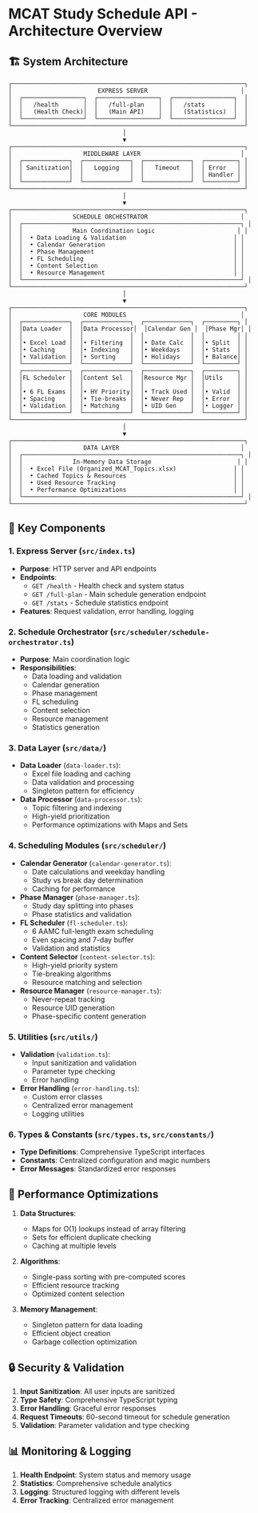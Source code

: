 # MCAT Study Schedule API - Architecture Overview

## 🏗️ System Architecture

```
┌─────────────────────────────────────────────────────────────────┐
│                        EXPRESS SERVER                          │
│  ┌─────────────────┐  ┌─────────────────┐  ┌─────────────────┐  │
│  │   /health       │  │   /full-plan    │  │   /stats        │  │
│  │   (Health Check)│  │   (Main API)    │  │   (Statistics)  │  │
│  └─────────────────┘  └─────────────────┘  └─────────────────┘  │
└─────────────────────────────────────────────────────────────────┘
                                │
                                ▼
┌─────────────────────────────────────────────────────────────────┐
│                    MIDDLEWARE LAYER                            │
│  ┌─────────────┐  ┌─────────────┐  ┌─────────────┐  ┌─────────┐ │
│  │ Sanitization│  │   Logging   │  │   Timeout   │  │ Error   │ │
│  │             │  │             │  │             │  │ Handler │ │
│  └─────────────┘  └─────────────┘  └─────────────┘  └─────────┘ │
└─────────────────────────────────────────────────────────────────┘
                                │
                                ▼
┌─────────────────────────────────────────────────────────────────┐
│                 SCHEDULE ORCHESTRATOR                          │
│  ┌─────────────────────────────────────────────────────────────┐ │
│  │              Main Coordination Logic                       │ │
│  │  • Data Loading & Validation                              │ │
│  │  • Calendar Generation                                    │ │
│  │  • Phase Management                                       │ │
│  │  • FL Scheduling                                          │ │
│  │  • Content Selection                                      │ │
│  │  • Resource Management                                    │ │
│  └─────────────────────────────────────────────────────────────┘ │
└─────────────────────────────────────────────────────────────────┘
                                │
                                ▼
┌─────────────────────────────────────────────────────────────────┐
│                    CORE MODULES                                │
│  ┌─────────────┐  ┌─────────────┐  ┌─────────────┐  ┌─────────┐ │
│  │Data Loader  │  │Data Processor│  │Calendar Gen │  │Phase Mgr│ │
│  │             │  │             │  │             │  │         │ │
│  │• Excel Load │  │• Filtering  │  │• Date Calc  │  │• Split  │ │
│  │• Caching    │  │• Indexing   │  │• Weekdays   │  │• Stats  │ │
│  │• Validation │  │• Sorting    │  │• Holidays   │  │• Balance│ │
│  └─────────────┘  └─────────────┘  └─────────────┘  └─────────┘ │
│  ┌─────────────┐  ┌─────────────┐  ┌─────────────┐  ┌─────────┐ │
│  │FL Scheduler │  │Content Sel  │  │Resource Mgr │  │Utils    │ │
│  │             │  │             │  │             │  │         │ │
│  │• 6 FL Exams │  │• HY Priority│  │• Track Used │  │• Valid  │ │
│  │• Spacing    │  │• Tie-breaks │  │• Never Rep  │  │• Error  │ │
│  │• Validation │  │• Matching   │  │• UID Gen    │  │• Logger │ │
│  └─────────────┘  └─────────────┘  └─────────────┘  └─────────┘ │
└─────────────────────────────────────────────────────────────────┘
                                │
                                ▼
┌─────────────────────────────────────────────────────────────────┐
│                    DATA LAYER                                  │
│  ┌─────────────────────────────────────────────────────────────┐ │
│  │              In-Memory Data Storage                        │ │
│  │  • Excel File (Organized_MCAT_Topics.xlsx)                │ │
│  │  • Cached Topics & Resources                              │ │
│  │  • Used Resource Tracking                                 │ │
│  │  • Performance Optimizations                              │ │
│  └─────────────────────────────────────────────────────────────┘ │
└─────────────────────────────────────────────────────────────────┘
```

## 🔧 Key Components

### 1. **Express Server** (`src/index.ts`)

- **Purpose**: HTTP server and API endpoints
- **Endpoints**:
  - `GET /health` - Health check and system status
  - `GET /full-plan` - Main schedule generation endpoint
  - `GET /stats` - Schedule statistics endpoint
- **Features**: Request validation, error handling, logging

### 2. **Schedule Orchestrator** (`src/scheduler/schedule-orchestrator.ts`)

- **Purpose**: Main coordination logic
- **Responsibilities**:
  - Data loading and validation
  - Calendar generation
  - Phase management
  - FL scheduling
  - Content selection
  - Resource management
  - Statistics generation

### 3. **Data Layer** (`src/data/`)

- **Data Loader** (`data-loader.ts`):
  - Excel file loading and caching
  - Data validation and processing
  - Singleton pattern for efficiency
- **Data Processor** (`data-processor.ts`):
  - Topic filtering and indexing
  - High-yield prioritization
  - Performance optimizations with Maps and Sets

### 4. **Scheduling Modules** (`src/scheduler/`)

- **Calendar Generator** (`calendar-generator.ts`):
  - Date calculations and weekday handling
  - Study vs break day determination
  - Caching for performance
- **Phase Manager** (`phase-manager.ts`):
  - Study day splitting into phases
  - Phase statistics and validation
- **FL Scheduler** (`fl-scheduler.ts`):
  - 6 AAMC full-length exam scheduling
  - Even spacing and 7-day buffer
  - Validation and statistics
- **Content Selector** (`content-selector.ts`):
  - High-yield priority system
  - Tie-breaking algorithms
  - Resource matching and selection
- **Resource Manager** (`resource-manager.ts`):
  - Never-repeat tracking
  - Resource UID generation
  - Phase-specific content generation

### 5. **Utilities** (`src/utils/`)

- **Validation** (`validation.ts`):
  - Input sanitization and validation
  - Parameter type checking
  - Error handling
- **Error Handling** (`error-handling.ts`):
  - Custom error classes
  - Centralized error management
  - Logging utilities

### 6. **Types & Constants** (`src/types.ts`, `src/constants/`)

- **Type Definitions**: Comprehensive TypeScript interfaces
- **Constants**: Centralized configuration and magic numbers
- **Error Messages**: Standardized error responses

## 🚀 Performance Optimizations

1. **Data Structures**:
   - Maps for O(1) lookups instead of array filtering
   - Sets for efficient duplicate checking
   - Caching at multiple levels

2. **Algorithms**:
   - Single-pass sorting with pre-computed scores
   - Efficient resource tracking
   - Optimized content selection

3. **Memory Management**:
   - Singleton pattern for data loading
   - Efficient object creation
   - Garbage collection optimization

## 🔒 Security & Validation

1. **Input Sanitization**: All user inputs are sanitized
2. **Type Safety**: Comprehensive TypeScript typing
3. **Error Handling**: Graceful error responses
4. **Request Timeouts**: 60-second timeout for schedule generation
5. **Validation**: Parameter validation and type checking

## 📊 Monitoring & Logging

1. **Health Endpoint**: System status and memory usage
2. **Statistics**: Comprehensive schedule analytics
3. **Logging**: Structured logging with different levels
4. **Error Tracking**: Centralized error management
